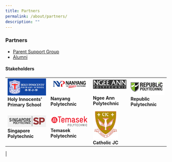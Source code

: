 ```yaml
---
title: Partners
permalink: /about/partners/
description: ""
---
```

### **Partners**

* [Parent Support Group](https://holyinnocentshigh.moe.edu.sg/about/partners/parent-support-group)
* [Alumni](https://m.facebook.com/hialumni/)

#### **Stakeholders**


|  |  |  |  |
|---|---|---|---|
|<a href="http://www.holyinnocentspri.moe.edu.sg/"> <img style="width:100%" src="/images/holy%20innocent%20pri%20sch.jpg"> </a><br> **Holy Innocents'<br> Primary School** | <a href="http://www.nyp.edu.sg/"> <img style="width:100%" src="/images/nyp.jpg"> </a><br><br> **Nanyang Polytechnic**| <a href="http://www.np.edu.sg/Pages/default.aspx"> <img style="width:100%" src="/images/NP_logo.gif"> </a><br><br> **Ngee Ann Polytechnic** | <a href="http://www.rp.edu.sg/"> <img style="width:100%" src="/images/rp.jpg"> </a> <br> **Republic Polytechnic**|
| <a href="http://www.sp.edu.sg/"> <img style="width:100%" src="/images/sp.jpg"> </a><br> **Singapore Polytechnic** | <a href="https://www.tp.edu.sg/home.html"> <img style="width:100%" src="/images/tp_logo.gif"> </a> <br> **Temasek Polytechnic**| <a href="https://cjc.moe.edu.sg/"> <img style="width:75%" src="/images/cjc_crest.jpg"> </a><br> **Catholic JC** |  |
|